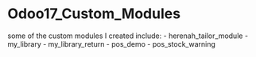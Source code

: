 # Odoo17_Custom_Modules
some of the custom modules I created include:
    - herenah_tailor_module
    - my_library
    - my_library_return
    - pos_demo
    - pos_stock_warning